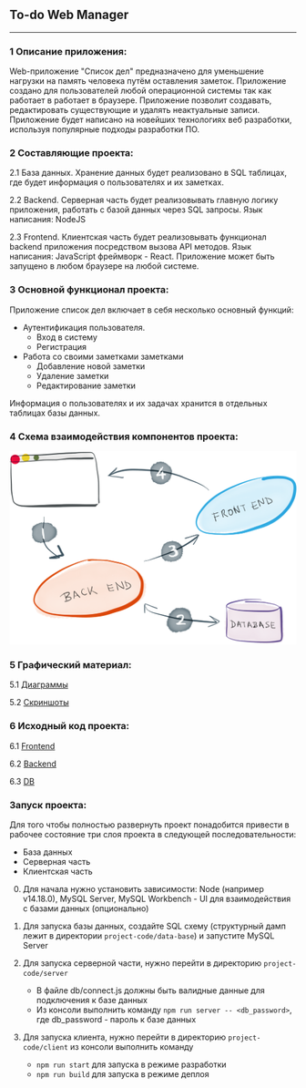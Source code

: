 ## To-do Web Manager
---

### 1 Описание приложения:

Web-приложение "Список дел" предназначено для уменьшение нагрузки на память человека путём оставления заметок. 
Приложение создано для пользователей любой операционной системы так как работает в работает в браузере. Приложение позволит создавать, редактировать существующие и удалять неактуальные записи. 
Приложение будет написано на новейших технологиях веб разработки, используя популярные подходы разработки ПО.


### 2 Составляющие проекта:

2.1 База данных. Хранение данных будет реализовано в SQL таблицах, где будет информация 
о пользователях и их заметках.

2.2 Backend. Серверная часть будет реализовывать главную логику приложения, работать с базой данных через SQL запросы. Язык написания: NodeJS

2.3 Frontend. Клиентская часть будет реализовывать функционал backend приложения посредством вызова API методов.
Язык написания: JavaScript фреймворк - React. Приложение может быть запущено в любом браузере на любой системе.


### 3 Основной функционал проекта:

Приложение список дел включает в себя несколько основный функций:

- Аутентификация пользователя.
    - Вход в систему
    - Регистрация 
- Работа со своими заметками заметками
    - Добавление новой заметки
    - Удаление заметки
    - Редактирование заметки

Информация о пользователях и их задачах хранится в отдельных таблицах базы данных.


### 4 Схема взаимодействия компонентов проекта:

![scheme](./documentation/flow.png)


### 5 Графический материал:

5.1 [Диаграммы](https://github.com/kharbacheuski/to-do-web-manager/tree/main/documentation/diagrams/README.md)

5.2 [Скриншоты](https://github.com/kharbacheuski/to-do-web-manager/tree/main/documentation/screenshots/README.md)


### 6 Исходный код проекта:

6.1 [Frontend](https://github.com/kharbacheuski/to-do-web-manager/tree/main/project-code/client)

6.2 [Backend](https://github.com/kharbacheuski/to-do-web-manager/tree/main/project-code/server)

6.3 [DB](https://github.com/kharbacheuski/to-do-web-manager/tree/main/project-code/data-base)


### Запуск проекта:

Для того чтобы полностью развернуть проект понадобится привести в рабочее состояние три слоя проекта в следующей последовательности:

- База данных
- Серверная часть
- Клиентская часть

0) Для начала нужно установить зависимости: Node (например v14.18.0), MySQL Server, MySQL Workbench - UI для взаимодействия с базами данных (опционально)

1) Для запуска базы данных, создайте SQL схему (структурный дамп лежит в директории ```project-code/data-base```) и запустите MySQL Server

2) Для запуска серверной части, нужно перейти в директорию ```project-code/server```
    - В файле db/connect.js должны быть валидные данные для подключения к базе данных
    - Из консоли выполнить команду ```npm run server -- <db_password>```, где db_password - пароль к базе данных

3) Для запуска клиента, нужно перейти в директорию ```project-code/client``` из консоли выполнить команду
    - ```npm run start``` для запуска в режиме разработки
    - ```npm run build``` для запуска в режиме деплоя
